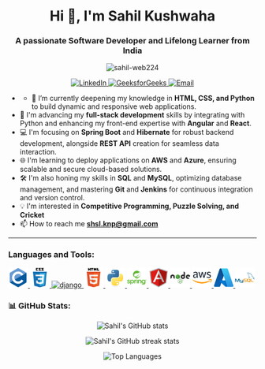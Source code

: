 <h1 align="center">Hi 👋, I'm Sahil Kushwaha</h1>
<h3 align="center">A passionate Software Developer and Lifelong Learner from India</h3>

<p align="center">
  <img src="https://komarev.com/ghpvc/?username=sahil-web224&label=Profile%20views&color=0e75b6&style=flat" alt="sahil-web224" />
</p>

<p align="center">
  <a href="https://www.linkedin.com/in/sahil-kushwaha-729a4619b/" target="_blank">
    <img src="https://img.shields.io/badge/LinkedIn-0077B5?style=for-the-badge&logo=linkedin&logoColor=white" alt="LinkedIn"/>
  </a>
  <a href="https://auth.geeksforgeeks.org/user/sahil7982874565/profile" target="_blank">
    <img src="https://img.shields.io/badge/GeeksforGeeks-0F9D58?style=for-the-badge&logo=geeksforgeeks&logoColor=white" alt="GeeksforGeeks"/>
  </a>
  <a href="mailto:shsl.knp@gmail.com">
    <img src="https://img.shields.io/badge/Email-D14836?style=for-the-badge&logo=gmail&logoColor=white" alt="Email"/>
  </a>
</p>

- - 🌱 I’m currently deepening my knowledge in **HTML, CSS, and Python** to build dynamic and responsive web applications.
- 🚀 I'm advancing my **full-stack development** skills by integrating with Python and enhancing my front-end expertise with **Angular** and **React**.
- 💻 I'm focusing on **Spring Boot** and **Hibernate** for robust backend development, alongside **REST API** creation for seamless data interaction.
- 🌐 I'm learning to deploy applications on **AWS** and **Azure**, ensuring scalable and secure cloud-based solutions.
- 🛠 I'm also honing my skills in **SQL** and **MySQL**, optimizing database management, and mastering **Git** and **Jenkins** for continuous integration and version control.
- 💡 I'm interested in **Competitive Programming, Puzzle Solving, and Cricket**
- 📫 How to reach me **shsl.knp@gmail.com**

---

<h3 align="left">Languages and Tools:</h3>
<p align="left">
  <a href="https://www.cprogramming.com/" target="_blank" rel="noreferrer">
    <img src="https://raw.githubusercontent.com/devicons/devicon/master/icons/c/c-original.svg" alt="c" width="40" height="40"/> 
  </a> 
  <a href="https://www.w3schools.com/css/" target="_blank" rel="noreferrer">
    <img src="https://raw.githubusercontent.com/devicons/devicon/master/icons/css3/css3-original-wordmark.svg" alt="css3" width="40" height="40"/> 
  </a>
  <a href="https://www.djangoproject.com/" target="_blank" rel="noreferrer">
    <img src="https://cdn.worldvectorlogo.com/logos/django.svg" alt="django" width="40" height="40"/> 
  </a> 
  <a href="https://www.w3.org/html/" target="_blank" rel="noreferrer">
    <img src="https://raw.githubusercontent.com/devicons/devicon/master/icons/html5/html5-original-wordmark.svg" alt="html5" width="40" height="40"/> 
  </a> 
  <a href="https://www.python.org" target="_blank" rel="noreferrer">
    <img src="https://raw.githubusercontent.com/devicons/devicon/master/icons/python/python-original.svg" alt="python" width="40" height="40"/> 
  </a> 
  <a href="https://spring.io/projects/spring-boot" target="_blank" rel="noreferrer">
    <img src="https://raw.githubusercontent.com/devicons/devicon/master/icons/spring/spring-original-wordmark.svg" alt="spring boot" width="40" height="40"/>
  </a>
  <a href="https://angular.io/" target="_blank" rel="noreferrer">
    <img src="https://raw.githubusercontent.com/devicons/devicon/master/icons/angularjs/angularjs-original.svg" alt="angular" width="40" height="40"/>
  </a>
  <a href="https://nodejs.org" target="_blank" rel="noreferrer">
    <img src="https://raw.githubusercontent.com/devicons/devicon/master/icons/nodejs/nodejs-original-wordmark.svg" alt="nodejs" width="40" height="40"/>
  </a>
  <a href="https://aws.amazon.com/" target="_blank" rel="noreferrer">
    <img src="https://raw.githubusercontent.com/devicons/devicon/master/icons/amazonwebservices/amazonwebservices-original-wordmark.svg" alt="aws" width="40" height="40"/>
  </a>
  <a href="https://azure.microsoft.com/en-us/" target="_blank" rel="noreferrer">
    <img src="https://raw.githubusercontent.com/devicons/devicon/master/icons/azure/azure-original.svg" alt="azure" width="40" height="40"/>
  </a>
  <a href="https://www.mysql.com/" target="_blank" rel="noreferrer">
    <img src="https://raw.githubusercontent.com/devicons/devicon/master/icons/mysql/mysql-original-wordmark.svg" alt="mysql" width="40" height="40"/>
  </a>
</p>
<h3 align="left">📊 GitHub Stats:</h3>

<p align="center">
  <img src="https://github-readme-stats.vercel.app/api?username=Sahil-Kushwaha224&show_icons=true&theme=radical" alt="Sahil's GitHub stats" />
</p>

<p align="center">
  <img src="https://github-readme-streak-stats.herokuapp.com/?user=Sahil-Kushwaha224&theme=radical" alt="Sahil's GitHub streak stats" />
</p>

<p align="center">
  <img src="https://github-readme-stats.vercel.app/api/top-langs/?username=Sahil-Kushwaha224&layout=compact&theme=radical" alt="Top Languages" />
</p>

